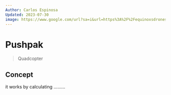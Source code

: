 ```yaml
---
Author: Carlos Espinosa
Updated: 2023-07-30
image: https://www.google.com/url?sa=i&url=https%3A%2F%2Fequinoxsdrones.com%2Fblog%2F10-major-pros-cons-of-unmanned-aerial-vehicle-uav-drones&psig=AOvVaw37C0hWpT5hAqjnifWvEXFr&ust=1690649676767000&source=images&cd=vfe&opi=89978449&ved=0CBEQjRxqFwoTCKC1nP_usYADFQAAAAAdAAAAABAE
---
```


# Pushpak

> Quadcopter

<!-- more -->

## Concept

it works by calculating .........
